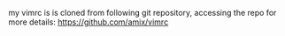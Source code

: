 my vimrc is is cloned from following git repository, accessing the repo for more details:
https://github.com/amix/vimrc
